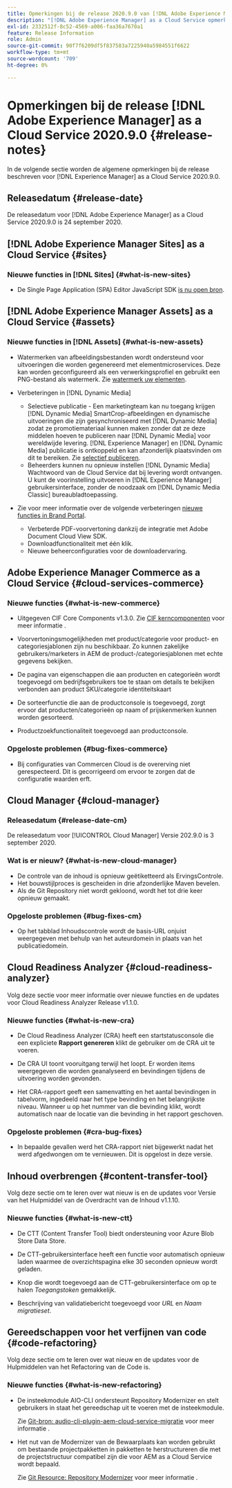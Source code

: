 ```yaml
---
title: Opmerkingen bij de release 2020.9.0 van [!DNL Adobe Experience Manager] as a Cloud Service.
description: "[!DNL Adobe Experience Manager] as a Cloud Service opmerkingen bij de release 2020.9.0."
exl-id: 2332512f-8c52-4569-a006-faa36a7670a1
feature: Release Information
role: Admin
source-git-commit: 90f7f6209df5f837583a7225940a5984551f6622
workflow-type: tm+mt
source-wordcount: '709'
ht-degree: 0%

---
```


# Opmerkingen bij de release [!DNL Adobe Experience Manager] as a Cloud Service 2020.9.0 {#release-notes}

In de volgende sectie worden de algemene opmerkingen bij de release beschreven voor [!DNL Experience Manager] as a Cloud Service 2020.9.0.

## Releasedatum {#release-date}

De releasedatum voor [!DNL Adobe Experience Manager] as a Cloud Service 2020.9.0 is 24 september 2020.

## [!DNL Adobe Experience Manager Sites] as a Cloud Service {#sites}

### Nieuwe functies in [!DNL Sites] {#what-is-new-sites}

* De Single Page Application (SPA) Editor JavaScript SDK [is nu open bron](/help/implementing/developing/hybrid/reference-materials.md).

## [!DNL Adobe Experience Manager Assets] as a Cloud Service {#assets}

### Nieuwe functies in [!DNL Assets] {#what-is-new-assets}

* Watermerken van afbeeldingsbestanden wordt ondersteund voor uitvoeringen die worden gegenereerd met elementmicroservices. Deze kan worden geconfigureerd als een verwerkingsprofiel en gebruikt een PNG-bestand als watermerk. Zie [watermerk uw elementen](/help/assets/watermark-assets.md).

* Verbeteringen in [!DNL Dynamic Media]

   * Selectieve publicatie - Een marketingteam kan nu toegang krijgen [!DNL Dynamic Media] SmartCrop-afbeeldingen en dynamische uitvoeringen die zijn gesynchroniseerd met [!DNL Dynamic Media] zodat ze promotiemateriaal kunnen maken zonder dat ze deze middelen hoeven te publiceren naar [!DNL Dynamic Media] voor wereldwijde levering. [!DNL Experience Manager] en [!DNL Dynamic Media] publicatie is ontkoppeld en kan afzonderlijk plaatsvinden om dit te bereiken. Zie [selectief publiceren](/help/assets/dynamic-media/selective-publishing.md).
   * Beheerders kunnen nu opnieuw instellen [!DNL Dynamic Media] Wachtwoord van de Cloud Service dat bij levering wordt ontvangen. U kunt de voorinstelling uitvoeren in [!DNL Experience Manager] gebruikersinterface, zonder de noodzaak om [!DNL Dynamic Media Classic] bureaubladtoepassing.

* Zie voor meer informatie over de volgende verbeteringen [nieuwe functies in Brand Portal](https://experienceleague.adobe.com/docs/experience-manager-brand-portal/using/introduction/whats-new.html).

   * Verbeterde PDF-voorvertoning dankzij de integratie met Adobe Document Cloud View SDK.
   * Downloadfunctionaliteit met één klik.
   * Nieuwe beheerconfiguraties voor de downloadervaring.

<!--
### Bugs Fixed {#bugs-fixed-assets}

TBD: list of Assets aaCS bugs that are fixed.
-->

## Adobe Experience Manager Commerce as a Cloud Service {#cloud-services-commerce}

### Nieuwe functies {#what-is-new-commerce}

* Uitgegeven CIF Core Components v1.3.0. Zie [CIF kerncomponenten](https://github.com/adobe/aem-core-cif-components/releases/tag/core-cif-components-reactor-1.3.0) voor meer informatie .

* Voorvertoningsmogelijkheden met product/categorie voor product- en categoriesjablonen zijn nu beschikbaar. Zo kunnen zakelijke gebruikers/marketers in AEM de product-/categoriesjablonen met echte gegevens bekijken.

* De pagina van eigenschappen die aan producten en categorieën wordt toegevoegd om bedrijfsgebruikers toe te staan om details te bekijken verbonden aan product SKU/categorie identiteitskaart

* De sorteerfunctie die aan de productconsole is toegevoegd, zorgt ervoor dat producten/categorieën op naam of prijskenmerken kunnen worden gesorteerd.

* Productzoekfunctionaliteit toegevoegd aan productconsole.

### Opgeloste problemen {#bug-fixes-commerce}

* Bij configuraties van Commercen Cloud is de overerving niet gerespecteerd. Dit is gecorrigeerd om ervoor te zorgen dat de configuratie waarden erft.

## Cloud Manager {#cloud-manager}

### Releasedatum {#release-date-cm}

De releasedatum voor [!UICONTROL Cloud Manager] Versie 202.9.0 is 3 september 2020.

### Wat is er nieuw? {#what-is-new-cloud-manager}

* De controle van de inhoud is opnieuw geëtiketteerd als ErvingsControle.
* Het bouwstijlproces is gescheiden in drie afzonderlijke Maven bevelen.
* Als de Git Repository niet wordt gekloond, wordt het tot drie keer opnieuw gemaakt.

### Opgeloste problemen {#bug-fixes-cm}

* Op het tabblad Inhoudscontrole wordt de basis-URL onjuist weergegeven met behulp van het auteurdomein in plaats van het publicatiedomein.

## Cloud Readiness Analyzer {#cloud-readiness-analyzer}

Volg deze sectie voor meer informatie over nieuwe functies en de updates voor Cloud Readiness Analyzer Release v1.1.0.

### Nieuwe functies {#what-is-new-cra}

* De Cloud Readiness Analyzer (CRA) heeft een startstatusconsole die een expliciete **Rapport genereren** klikt de gebruiker om de CRA uit te voeren.

* De CRA UI toont vooruitgang terwijl het loopt. Er worden items weergegeven die worden geanalyseerd en bevindingen tijdens de uitvoering worden gevonden.

* Het CRA-rapport geeft een samenvatting en het aantal bevindingen in tabelvorm, ingedeeld naar het type bevinding en het belangrijkste niveau. Wanneer u op het nummer van die bevinding klikt, wordt automatisch naar de locatie van die bevinding in het rapport geschoven.

### Opgeloste problemen {#cra-bug-fixes}

* In bepaalde gevallen werd het CRA-rapport niet bijgewerkt nadat het werd afgedwongen om te vernieuwen. Dit is opgelost in deze versie.

## Inhoud overbrengen {#content-transfer-tool}

Volg deze sectie om te leren over wat nieuw is en de updates voor Versie van het Hulpmiddel van de Overdracht van de Inhoud v1.1.10.

### Nieuwe functies {#what-is-new-ctt}

* De CTT (Content Transfer Tool) biedt ondersteuning voor Azure Blob Store Data Store.

* De CTT-gebruikersinterface heeft een functie voor automatisch opnieuw laden waarmee de overzichtspagina elke 30 seconden opnieuw wordt geladen.

* Knop die wordt toegevoegd aan de CTT-gebruikersinterface om op te halen *Toegangstoken* gemakkelijk.

* Beschrijving van validatiebericht toegevoegd voor *URL* en *Naam migratieset*.

## Gereedschappen voor het verfijnen van code {#code-refactoring}

Volg deze sectie om te leren over wat nieuw en de updates voor de Hulpmiddelen van het Refactoring van de Code is.

### Nieuwe functies {#what-is-new-refactoring}

* De insteekmodule AIO-CLI ondersteunt Repository Modernizer en stelt gebruikers in staat het gereedschap uit te voeren met de insteekmodule.

  Zie [Git-bron: audio-cli-plugin-aem-cloud-service-migratie](https://github.com/adobe/aio-cli-plugin-aem-cloud-service-migration) voor meer informatie .

* Het nut van de Modernizer van de Bewaarplaats kan worden gebruikt om bestaande projectpakketten in pakketten te herstructureren die met de projectstructuur compatibel zijn die voor AEM as a Cloud Service wordt bepaald.

  Zie [Git Resource: Repository Modernizer](https://github.com/adobe/aem-cloud-service-source-migration/tree/master/packages/repository-modernizer) voor meer informatie .
